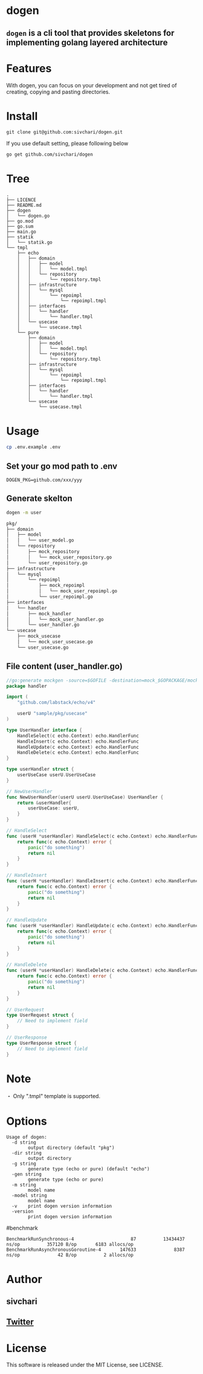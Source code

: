 # dogen

## `dogen` is a cli tool that provides skeletons for implementing golang layered architecture

# Features
With dogen, you can focus on your development and not get tired of creating, copying and pasting directories.

# Install
```shell
git clone git@github.com:sivchari/dogen.git
```

If you use default setting, please following below
```shell
go get github.com/sivchari/dogen
```

# Tree
```
.
├── LICENCE
├── README.md
├── dogen
│   └── dogen.go
├── go.mod
├── go.sum
├── main.go
├── statik
│   └── statik.go
└── tmpl
    ├── echo
    │   ├── domain
    │   │   ├── model
    │   │   │   └── model.tmpl
    │   │   └── repository
    │   │       └── repository.tmpl
    │   ├── infrastructure
    │   │   └── mysql
    │   │       └── repoimpl
    │   │           └── repoimpl.tmpl
    │   ├── interfaces
    │   │   └── handler
    │   │       └── handler.tmpl
    │   └── usecase
    │       └── usecase.tmpl
    └── pure
        ├── domain
        │   ├── model
        │   │   └── model.tmpl
        │   └── repository
        │       └── repository.tmpl
        ├── infrastructure
        │   └── mysql
        │       └── repoimpl
        │           └── repoimpl.tmpl
        ├── interfaces
        │   └── handler
        │       └── handler.tmpl
        └── usecase
            └── usecase.tmpl
```

# Usage
```sh
cp .env.example .env
```

## Set your go mod path to .env
```env
DOGEN_PKG=github.com/xxx/yyy
```

## Generate skelton
```sh
dogen -m user
```

```sh
pkg/
├── domain
│   ├── model
│   │   └── user_model.go
│   └── repository
│       ├── mock_repository
│       │   └── mock_user_repository.go
│       └── user_repository.go
├── infrastructure
│   └── mysql
│       └── repoimpl
│           ├── mock_repoimpl
│           │   └── mock_user_repoimpl.go
│           └── user_repoimpl.go
├── interfaces
│   └── handler
│       ├── mock_handler
│       │   └── mock_user_handler.go
│       └── user_handler.go
└── usecase
    ├── mock_usecase
    │   └── mock_user_usecase.go
    └── user_usecase.go
```

## File content (user_handler.go)
```go
//go:generate mockgen -source=$GOFILE -destination=mock_$GOPACKAGE/mock_$GOFILE
package handler

import (
	"github.com/labstack/echo/v4"

	userU "sample/pkg/usecase"
)

type UserHandler interface {
	HandleSelect(c echo.Context) echo.HandlerFunc
	HandleInsert(c echo.Context) echo.HandlerFunc
	HandleUpdate(c echo.Context) echo.HandlerFunc
	HandleDelete(c echo.Context) echo.HandlerFunc
}

type userHandler struct {
	userUseCase userU.UserUseCase
}

// NewUserHandler
func NewUserHandler(userU userU.UserUseCase) UserHandler {
	return &userHandler{
		userUseCase: userU,
	}
}

// HandleSelect
func (userH *userHandler) HandleSelect(c echo.Context) echo.HandlerFunc {
	return func(c echo.Context) error {
		panic("do something")
		return nil
	}
}

// HandleInsert
func (userH *userHandler) HandleInsert(c echo.Context) echo.HandlerFunc {
	return func(c echo.Context) error {
		panic("do something")
		return nil
	}
}

// HandleUpdate
func (userH *userHandler) HandleUpdate(c echo.Context) echo.HandlerFunc {
	return func(c echo.Context) error {
		panic("do something")
		return nil
	}
}

// HandleDelete
func (userH *userHandler) HandleDelete(c echo.Context) echo.HandlerFunc {
	return func(c echo.Context) error {
		panic("do something")
		return nil
	}
}

// UserRequest
type UserRequest struct {
	// Need to implement field
}

// UserResponse
type UserResponse struct {
	// Need to implement field
}
```

# Note
・ Only ".tmpl" template is supported.

# Options
```
Usage of dogen:
  -d string
    	output directory (default "pkg")
  -dir string
    	output directory
  -g string
    	generate type (echo or pure) (default "echo")
  -gen string
    	generate type (echo or pure)
  -m string
    	model name
  -model string
    	model name
  -v	print dogen version information
  -version
    	print dogen version information
```

#benchmark
```
BenchmarkRunSynchronous-4                     87          13434437 ns/op          357120 B/op       6183 allocs/op
BenchmarkRunAsynchronousGoroutine-4       147633              8387 ns/op              42 B/op          2 allocs/op

```

# Author

## sivchari
## [Twitter](https://twitter.com/sivchari)

# License
This software is released under the MIT License, see LICENSE.

